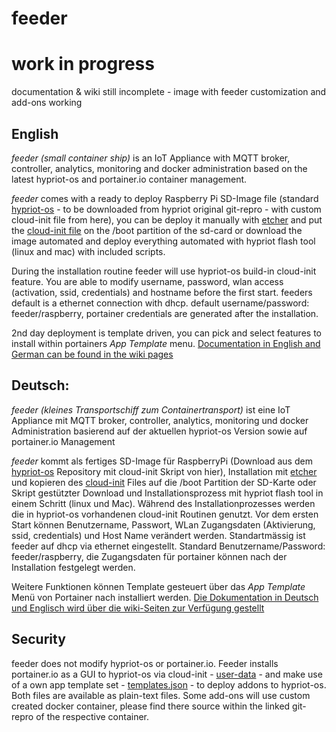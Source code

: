 # feeder
# work in progress
documentation & wiki still incomplete - image with feeder customization and add-ons working 

## English
*feeder (small container ship)* is an IoT Appliance with MQTT broker, controller, analytics, monitoring and docker administration based on
the latest hypriot-os and portainer.io container management.

*feeder* comes with a ready to deploy Raspberry Pi SD-Image file (standard [hypriot-os](https://github.com/hypriot/image-builder-rpi/releases)  - to be downloaded from hypriot original git-repro -  with custom cloud-init file from here), you can be deploy it manually with [etcher](https://etcher.io) and put the [cloud-init file](https://raw.githubusercontent.com/holgerimbery/feeder/master/user-data.yml) on the /boot partition of the sd-card or download the image automated and deploy everything automated with hypriot flash tool (linux and mac) with included scripts.

During the installation routine feeder will use hypriot-os build-in cloud-init feature.
You are able to modify username, password, wlan access (activation, ssid, credentials) and hostname before the first start.
feeders default is a ethernet connection with dhcp. default username/password: feeder/raspberry, portainer credentials are generated after the installation.

2nd day deployment is template driven, you can pick and select features to install within portainers *App Template* menu. 
[Documentation in English and German can be found in the wiki pages](https://github.com/holgerimbery/feeder/wiki)


## Deutsch: 
*feeder (kleines Transportschiff zum Containertransport)* ist eine IoT Appliance mit MQTT broker, controller, analytics, monitoring und docker Administration basierend auf der aktuellen hypriot-os Version sowie auf portainer.io Management

*feeder* kommt als fertiges SD-Image für RaspberryPi (Download aus dem [hypriot-os](https://github.com/hypriot/image-builder-rpi/releases) Repository mit cloud-init Skript von hier), Installation mit [etcher](https://etcher.io) und kopieren des [cloud-init](https://raw.githubusercontent.com/holgerimbery/feeder/master/user-data.yml) Files auf die /boot Partition der SD-Karte oder Skript gestützter Download und Installationsprozess mit hypriot flash tool in einem Schritt (linux und Mac). Während des 
Installationprozesses werden die in hypriot-os vorhandenen cloud-init Routinen genutzt.
Vor dem ersten Start können Benutzername, Passwort, WLan Zugangsdaten (Aktivierung, ssid, credentials) und Host Name verändert werden.
Standartmässig ist feeder auf dhcp via ethernet eingestellt. Standard Benutzername/Password: feeder/raspberry, die Zugangsdaten für portainer können nach der Installation festgelegt werden.

Weitere Funktionen können Template gesteuert über das *App Template* Menü von Portainer nach installiert werden.
[Die Dokumentation in Deutsch und Englisch wird über die wiki-Seiten zur Verfügung gestellt](https://github.com/holgerimbery/feeder/wiki)

## Security
feeder does not modify hypriot-os or portainer.io. Feeder installs portainer.io as a GUI to hypriot-os via cloud-init - [user-data](https://raw.githubusercontent.com/holgerimbery/feeder/master/user-data.yml) - and make use of a own app template set - [templates.json](https://raw.githubusercontent.com/holgerimbery/feeder/master/templates.json) - to deploy addons to hypriot-os. Both files are available as plain-text files. Some add-ons will use custom created docker container, please find there source within the linked git-repro of the respective container.


